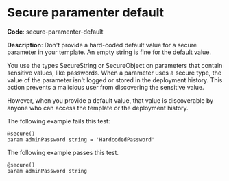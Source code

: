 # Secure paramenter default

**Code**: secure-paramenter-default

**Description**: Don't provide a hard-coded default value for a secure parameter in your template. An empty string is fine for the default value.

You use the types SecureString or SecureObject on parameters that contain sensitive values, like passwords. When a parameter uses a secure type, the value of the parameter isn't logged or stored in the deployment history. This action prevents a malicious user from discovering the sensitive value.

However, when you provide a default value, that value is discoverable by anyone who can access the template or the deployment history.

The following example fails this test:

```bicep
@secure()
param adminPassword string = 'HardcodedPassword'
```

The following example passes this test.

```bicep
@secure()
param adminPassword string
```
